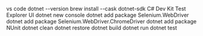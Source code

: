 vs code
dotnet --version
brew install --cask dotnet-sdk
C# Dev Kit
Test Explorer UI
dotnet new console
dotnet add package Selenium.WebDriver
dotnet add package Selenium.WebDriver.ChromeDriver
dotnet add package NUnit
dotnet clean
dotnet restore
dotnet build
dotnet run
dotnet test
